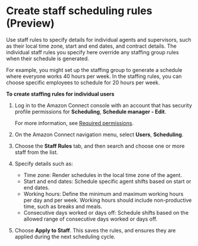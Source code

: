 # Create staff scheduling rules \(Preview\)<a name="scheduling-create-staff-rules"></a>

Use staff rules to specify details for individual agents and supervisors, such as their local time zone, start and end dates, and contract details\. The individual staff rules you specify here override any staffing group rules when their schedule is generated\.

For example, you might set up the staffing group to generate a schedule where everyone works 40 hours per week\. In the staffing rules, you can choose specific employees to schedule for 20 hours per week\.

**To create staffing rules for individual users**

1. Log in to the Amazon Connect console with an account that has security profile permissions for **Scheduling**, **Schedule manager \- Edit**\. 

   For more information, see [Required permissions](required-optimization-permissions.md)\. 

1. On the Amazon Connect navigation menu, select **Users**, **Scheduling**\.

1. Choose the **Staff Rules** tab, and then search and choose one or more staff from the list\. 

1. Specify details such as:
   + Time zone: Render schedules in the local time zone of the agent\.
   + Start and end dates: Schedule specific agent shifts based on start or end dates\.
   + Working hours: Define the minimum and maximum working hours per day and per week\. Working hours should include non\-productive time, such as breaks and meals\.
   + Consecutive days worked or days off: Schedule shifts based on the allowed range of consecutive days worked or days off\. 

1. Choose **Apply to Staff**\. This saves the rules, and ensures they are applied during the next scheduling cycle\. 